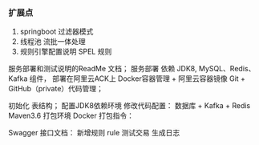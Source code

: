 

### 扩展点
1. springboot 过滤器模式
2. 线程池 流批一体处理
3. 规则引擎配置说明 SPEL 规则

服务部署和测试说明的ReadMe 文档；
服务部署
依赖 JDK8, MySQL、Redis、Kafka 组件，
部署在阿里云ACK上
Docker容器管理 + 阿里云容器镜像
Git + GitHub（private）代码管理；

初始化 表结构；
配置JDK8依赖环境
修改代码配置：
数据库 + Kafka + Redis
Maven3.6 打包环境
Docker 打包指令：

Swagger 接口文档：
新增规则 rule
测试交易
生成日志





